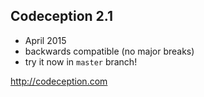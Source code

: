 ## Codeception 2.1

* April 2015
* backwards compatible (no major breaks)
* try it now in `master` branch!

http://codeception.com

